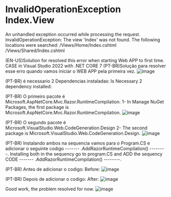 # InvalidOperationException Index.View
An unhandled exception occurred while processing the request. InvalidOperationException: The view 'Index' was not found. The following locations were searched: /Views/Home/Index.cshtml /Views/Shared/Index.cshtml

(EN-US)Solution for resolved this error when starting Web APP to first time. CASE in Visual Studio 2022 with .NET CORE 7
(PT-BR)Solução para resolver esse erro quando vamos iniciar o WEB APP pela primeira vez.
![image](https://github.com/Matbmuniz/InvalidOperationException_Index.View/assets/55324902/bb1838bd-9cda-4103-8ccc-80c44f8a072b)

(PT-BR) é necessario 2 Dependencias instaladas: 
Is Necessary 2 dependency installed:

(PT-BR) O primeiro pacote é Microsoft.AspNetCore.Mvc.Razor.RuntimeCompilation.
1- In Manage NuGet Packages, the first package is Microsoft.AspNetCore.Mvc.Razor.RuntimeCompilation.
![image](https://github.com/Matbmuniz/InvalidOperationException_Index.View/assets/55324902/1b59fd7e-49d1-4f04-8541-ea7edce9e740)

(PT-BR) O segundo pacote é Microsoft.VisualStudio.Web.CodeGeneration.Design
2- The second package is Microsoft.VisualStudio.Web.CodeGeneration.Design.
![image](https://github.com/Matbmuniz/InvalidOperationException_Index.View/assets/55324902/3d56641f-90af-45ee-8b77-937fa5472a79)

(PT-BR) Instalando ambos na sequencia vamos para o Program.CS e adicionar o seguinte codigo  ------- .AddRazorRuntimeCompilation() --------.
Installing both in the sequency go to program.CS and ADD the sequency CODE ------- .AddRazorRuntimeCompilation() --------.

(PT-BR) Antes de adicionar o codigo:
Before:
![image](https://github.com/Matbmuniz/InvalidOperationException_Index.View/assets/55324902/c8637b25-6a27-4f3b-9a27-a28be2ea0661)

(PT-BR) Depois de adicionar o codigo:
After:
![image](https://github.com/Matbmuniz/InvalidOperationException_Index.View/assets/55324902/2ab4d180-e388-415a-8a4a-6df68e4f909e)


Good work, the problem resolved for now. 
![image](https://github.com/Matbmuniz/InvalidOperationException_Index.View/assets/55324902/1fdf00fb-a9db-4a50-ba28-6c96ea05298f)


